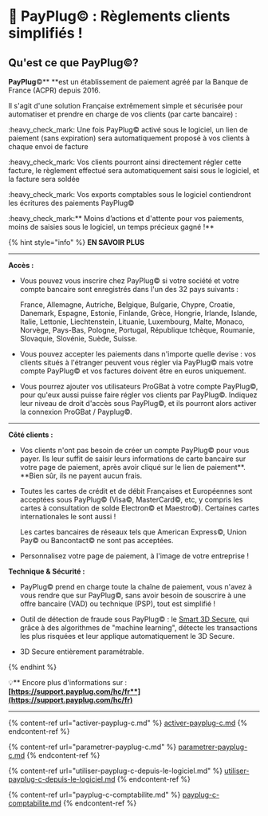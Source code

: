 # 💸 PayPlug© : Règlements clients simplifiés !

## Qu'est ce que PayPlug©?

&#x20;

**PayPlug**©** **est un établissement de paiement agréé par la Banque de France (ACPR) depuis 2016.



Il s'agit d'une solution Française extrêmement simple et sécurisée pour automatiser et prendre en charge de vos clients (par carte bancaire) :&#x20;



:heavy\_check\_mark: Une fois PayPlug© activé sous le logiciel, un lien de paiement (sans expiration) sera automatiquement proposé à vos clients à chaque envoi de facture

:heavy\_check\_mark: Vos clients pourront ainsi directement régler cette facture, le règlement effectué sera automatiquement saisi sous le logiciel, et la facture sera soldée&#x20;

:heavy\_check\_mark: Vos exports comptables sous le logiciel contiendront les écritures des paiements PayPlug©

:heavy\_check\_mark:** Moins d’actions et d'attente pour vos paiements, moins de saisies sous le logiciel, un temps précieux gagné !**



{% hint style="info" %}
**EN SAVOIR PLUS**



****

**Accès :**

*   Vous pouvez vous inscrire chez PayPlug© si votre société et votre compte bancaire sont enregistrés dans l'un des 32 pays suivants :

    France, Allemagne, Autriche, Belgique, Bulgarie, Chypre, Croatie, Danemark, Espagne, Estonie, Finlande, Grèce, Hongrie, Irlande, Islande, Italie, Lettonie, Liechtenstein, Lituanie, Luxembourg, Malte, Monaco, Norvège, Pays-Bas, Pologne, Portugal, République tchèque, Roumanie, Slovaquie, Slovénie, Suède, Suisse.


*   Vous pouvez accepter les paiements dans n'importe quelle devise : vos clients situés à l'étranger peuvent vous régler via PayPlug© mais votre compte PayPlug© et vos factures doivent être en euros uniquement.


* Vous pourrez ajouter vos utilisateurs ProGBat à votre compte PayPlug©, pour qu'eux aussi puisse faire régler vos clients par PayPlug©. Indiquez leur niveau de droit d'accès sous PayPlug©, et ils pourront alors activer la connexion ProGBat / Payplug©.

****

**Côté clients :**&#x20;

*   Vos clients n'ont pas besoin de créer un compte PayPlug© pour vous payer. Ils leur suffit de saisir leurs informations de carte bancaire sur votre page de paiement, après avoir cliqué sur le lien de paiement**. **Bien sûr, ils ne payent aucun frais.


*   Toutes les cartes de crédit et de débit Françaises et Européennes sont acceptées sous PayPlug© (Visa©, MasterCard©, etc, y compris les cartes à consultation de solde Electron© et Maestro©). Certaines cartes internationales le sont aussi !

    Les cartes bancaires de réseaux tels que American Express©, Union Pay© ou Bancontact© ne sont pas acceptées.



*   Personnalisez votre page de paiement, à l'image de votre entreprise !



**Technique & Sécurité :**

*   PayPlug© prend en charge toute la chaîne de paiement, vous n'avez à vous rendre que sur PayPlug©, sans avoir besoin de souscrire à une offre bancaire (VAD) ou technique (PSP), tout est simplifié !


*   Outil de détection de fraude sous PayPlug© : le [Smart 3D Secure](https://support.payplug.com/hc/fr/articles/360021071772), qui grâce à des algorithmes de "machine learning", détecte les transactions les plus risquées et leur applique automatiquement le 3D Secure.


*   3D Secure entièrement paramétrable.


{% endhint %}



:bulb:** Encore plus d'informations sur : **[**https://support.payplug.com/hc/fr**](https://support.payplug.com/hc/fr)****

****

{% content-ref url="activer-payplug-c.md" %}
[activer-payplug-c.md](activer-payplug-c.md)
{% endcontent-ref %}

{% content-ref url="parametrer-payplug-c.md" %}
[parametrer-payplug-c.md](parametrer-payplug-c.md)
{% endcontent-ref %}

{% content-ref url="utiliser-payplug-c-depuis-le-logiciel.md" %}
[utiliser-payplug-c-depuis-le-logiciel.md](utiliser-payplug-c-depuis-le-logiciel.md)
{% endcontent-ref %}

{% content-ref url="payplug-c-comptabilite.md" %}
[payplug-c-comptabilite.md](payplug-c-comptabilite.md)
{% endcontent-ref %}



